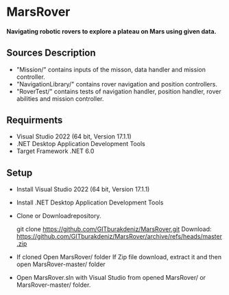 # MarsRover
 #### Navigating robotic rovers to explore a plateau on Mars using given data.

 Sources Description
 ------------------
 * "Mission/" contains inputs of the misson, data handler and mission controller.
 * "NavigationLibrary/" contains rover navigation and position controllers.
 * "RoverTest/" contains tests of navigation handler, position handler, rover abilities and mission controller.

Requirments
-----------
* Visual Studio 2022 (64 bit, Version 17.1.1)
* .NET Desktop Application Development Tools
* Target Framework .NET 6.0

Setup
-----
* Install Visual Studio 2022 (64 bit, Version 17.1.1)
* Install .NET Desktop Application Development Tools
* Clone or Downloadrepository.

    git clone https://github.com/GITburakdeniz/MarsRover.git
    Download: https://github.com/GITburakdeniz/MarsRover/archive/refs/heads/master.zip
              
              
* If cloned Open MarsRover/ folder
 If Zip file download, extract it and then open MarsRover-master/ folder
* Open MarsRover.sln with Visual Studio from opened MarsRover/ or MarsRover-master/ folder.

